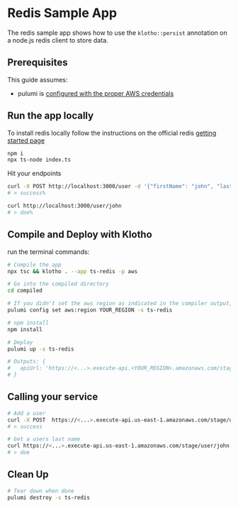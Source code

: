 # Redis Sample App

The redis sample app shows how to use the `klotho::persist` annotation on a node.js redis client to store data.

## Prerequisites

This guide assumes:
- pulumi is [configured with the proper AWS credentials](https://www.pulumi.com/docs/get-started/aws/begin/#configure-pulumi-to-access-your-aws-account)

## Run the app locally

To install redis locally follow the instructions on the official redis [getting started page](https://redis.io/docs/getting-started/)

```sh
npm i 
npx ts-node index.ts
```

Hit your endpoints
```sh
curl -X POST http://localhost:3000/user -d '{"firstName": "john", "lastName": "doe"}' -H "Content-Type: application/json"
# > success%

curl http://localhost:3000/user/john
# > doe%
```

## Compile and Deploy with Klotho

run the terminal commands:
```sh
# Compile the app
npx tsc && klotho . --app ts-redis -p aws

# Go into the compiled directory
cd compiled

# If you didn't set the aws region as indicated in the compiler output, do that now
pulumi config set aws:region YOUR_REGION -s ts-redis

# npm install
npm install

# Deploy
pulumi up -s ts-redis

# Outputs: {
#   apiUrl: 'https://<...>.execute-api.<YOUR_REGION>.amazonaws.com/stage/'
# }

```
## Calling your service

```sh
# Add a user 
curl -X POST  https://<...>.execute-api.us-east-1.amazonaws.com/stage/user -d '{"firstName": "john", "lastName": "doe"}' -H "Content-Type: application/json"
# > success

# Get a users last name
curl https://<...>.execute-api.us-east-1.amazonaws.com/stage/user/john
# > doe
```

## Clean Up
```sh
# Tear down when done
pulumi destroy -s ts-redis
```
